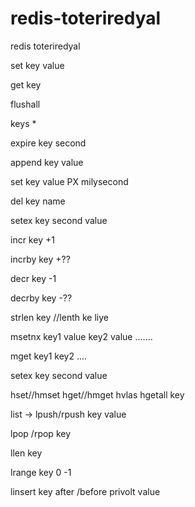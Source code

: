 # redis-toteriredyal
redis toteriredyal

set key value

get key 

flushall

keys *

expire key second

append key value

set key value PX milysecond

del key name

setex key second value

incr key +1

incrby key +??

decr key -1

decrby key -??

strlen key  //lenth ke liye

msetnx key1 value key2 value .......

mget key1 key2 ....

setex key second value 

hset//hmset
hget//hmget 
hvlas
hgetall key 

list -> lpush/rpush  key value

lpop /rpop  key 
 
llen key 

lrange key 0 -1  

linsert key after /before privolt value

